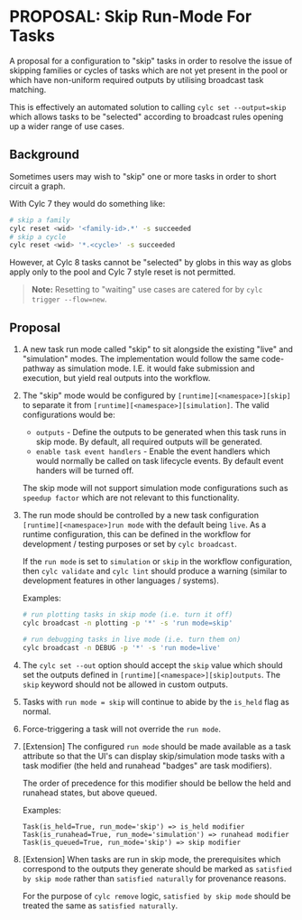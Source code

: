 # PROPOSAL: Skip Run-Mode For Tasks

A proposal for a configuration to "skip" tasks in order to resolve the issue
of skipping families or cycles of tasks which are not yet present in the pool
or which have non-uniform required outputs by utilising broadcast task
matching.

This is effectively an automated solution to calling `cylc set --output=skip`
which allows tasks to be "selected" according to broadcast rules opening
up a wider range of use cases.

## Background

Sometimes users may wish to "skip" one or more tasks in order to short
circuit a graph.

With Cylc 7 they would do something like:

```bash
# skip a family
cylc reset <wid> '<family-id>.*' -s succeeded
# skip a cycle
cylc reset <wid> '*.<cycle>' -s succeeded
```

However, at Cylc 8 tasks cannot be "selected" by globs in this way as globs
apply only to the pool and Cylc 7 style reset is not permitted.

> **Note:** Resetting to "waiting" use cases are catered for by
  `cylc trigger --flow=new`.


## Proposal

1. A new task run mode called "skip" to sit alongside the existing "live"
   and "simulation" modes. The implementation would follow the same
   code-pathway as simulation mode. I.E. it would fake submission and
   execution, but yield real outputs into the workflow.

2. The "skip" mode would be configured by
   `[runtime][<namespace>][skip]` to separate it from
   `[runtime][<namespace>][simulation]`.
   The valid configurations would be:
   * `outputs` - Define the outputs to be generated when this task runs
     in skip mode. By default, all required outputs will be generated.
   * `enable task event handlers` - Enable the event handlers which would
     normally be called on task lifecycle events. By default event handers
     will be turned off.

   The skip mode will not support simulation mode configurations such
   as `speedup factor` which are not relevant to this functionality.

3. The run mode should be controlled by a new task configuration
   `[runtime][<namespace>]run mode` with the default being `live`.
   As a runtime configuration, this can be defined in the workflow for
   development / testing purposes or set by `cylc broadcast`.

   If the `run mode` is set to `simulation` or `skip` in the workflow
   configuration, then `cylc validate` and `cylc lint` should produce a
   warning (similar to development features in other languages / systems).

   Examples:
   ```bash
   # run plotting tasks in skip mode (i.e. turn it off)
   cylc broadcast -n plotting -p '*' -s 'run mode=skip'

   # run debugging tasks in live mode (i.e. turn them on)
   cylc broadcast -n DEBUG -p '*' -s 'run mode=live'
   ```

4. The `cylc set --out` option should accept the `skip` value which should
   set the outputs defined in  `[runtime][<namespace>][skip]outputs`.
   The `skip` keyword should not be allowed in custom outputs.

5. Tasks with `run mode = skip` will continue to abide by the `is_held`
   flag as normal.

6. Force-triggering a task will not override the `run mode`.

7. [Extension] The configured `run mode` should be made available as a task
   attribute so that the UI's can display skip/simulation mode tasks with
   a task modifier (the held and runahead "badges" are task modifiers).

   The order of precedence for this modifier should be bellow the held and
   runahead states, but above queued.

   Examples:

   ```
   Task(is_held=True, run_mode='skip') => is_held modifier
   Task(is_runahead=True, run_mode='simulation') => runahead modifier
   Task(is_queued=True, run_mode='skip') => skip modifier
   ````

8. [Extension] When tasks are run in skip mode, the prerequisites which
   correspond to the outputs they generate should be marked as
   `satisfied by skip mode` rather than `satisfied naturally` for
   provenance reasons.

   For the purpose of `cylc remove` logic, `satisfied by skip mode` should
   be treated the same as `satisfied naturally`.
